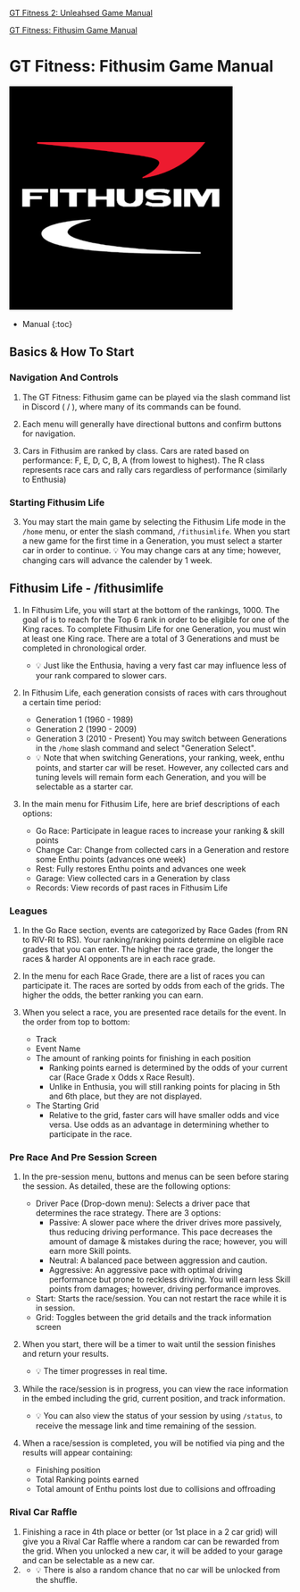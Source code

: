 [GT Fitness 2: Unleahsed Game Manual](https://j24681357.github.io/gtfbotmain/)

[GT Fitness: Fithusim Game Manual](https://j24681357.github.io/gtfbotmain/README_FITHUSIM)

# GT Fitness: Fithusim Game Manual
[<img src="https://raw.githubusercontent.com/J24681357/gtfbotmain/master/gtffithusim/images/logo/fithusimlogo.png" width="400"/>]()

- Manual
{:toc}

## Basics & How To Start
### Navigation And Controls
1. The GT Fitness: Fithusim game can be played via the slash command list in Discord ( / ), where many of its commands can be found.

2. Each menu will generally have directional buttons and confirm buttons for navigation.

3. Cars in Fithusim are ranked by class. Cars are rated based on performance: F, E, D, C, B, A (from lowest to highest). The R class represents race cars and rally cars regardless of performance (similarly to Enthusia)

### Starting Fithusim Life
3. You may start the main game by selecting the Fithusim Life mode in the `/home` menu, or enter the slash command, `/fithusimlife`. When you start a new game for the first time in a Generation, you must select a starter car in order to continue.
   💡 You may change cars at any time; however, changing cars will advance the calender by 1 week.

## Fithusim Life - /fithusimlife
1. In Fithusim Life, you will start at the bottom of the rankings, 1000. The goal of is to reach for the Top 6 rank in order to be eligible for one of the King races. To complete Fithusim Life for one Generation, you must win at least one King race. There are a total of 3 Generations and must be completed in chronological order.
   - 💡 Just like the Enthusia, having a very fast car may influence less of your rank compared to slower cars. 

3. In Fithusim Life, each generation consists of races with cars throughout a certain time period:
   - Generation 1 (1960 - 1989)
   - Generation 2 (1990 - 2009)
   - Generation 3 (2010 - Present)
You may switch between Generations in the `/home` slash command and select "Generation Select".
   - 💡 Note that when switching Generations, your ranking, week, enthu points, and starter car will be reset. However, any collected cars and tuning levels will remain form each Generation, and you will be selectable as a starter car.
     
2. In the main menu for Fithusim Life, here are brief descriptions of each options:
    - Go Race: Participate in league races to increase your ranking & skill points
    - Change Car: Change from collected cars in a Generation and restore some Enthu points (advances one week)
    - Rest: Fully restores Enthu points and advances one week
    - Garage: View collected cars in a Generation by class
    - Records: View records of past races in Fithusim Life

### Leagues
1. In the Go Race section, events are categorized by Race Gades (from RN to RIV-RI to RS). Your ranking/ranking points determine on eligible race grades that you can enter. The higher the race grade, the longer the races & harder AI opponents are in each race grade.

2. In the menu for each Race Grade, there are a list of races you can participate it. The races are sorted by odds from each of the grids. The higher the odds, the better ranking you can earn.
   
4. When you select a race, you are presented race details for the event. In the order from top to bottom:
    - Track
    - Event Name
    - The amount of ranking points for finishing in each position
        - Ranking points earned is determined by the odds of your current car (Race Grade x Odds x Race Result).
        - Unlike in Enthusia, you will still ranking points for placing in 5th and 6th place, but they are not displayed.
    - The Starting Grid
        - Relative to the grid, faster cars will have smaller odds and vice versa. Use odds as an advantage in determining whether to participate in the race.  

### Pre Race And Pre Session Screen
 1. In the pre-session menu, buttons and menus can be seen before staring the session. As detailed, these are the following options:
    - Driver Pace (Drop-down menu): Selects a driver pace that determines the race strategy. There are 3 options:
        - Passive: A slower pace where the driver drives more passively, thus reducing driving performance. This pace decreases the amount of damage & mistakes during the race; however, you will earn more Skill points.
        - Neutral: A balanced pace between aggression and caution.
        - Aggressive: An aggressive pace with optimal driving performance but prone to reckless driving. You will earn less Skill points from damages; however, driving performance improves.
    - Start: Starts the race/session. You can not restart the race while it is in session.
    - Grid: Toggles between the grid details and the track information screen

2. When you start, there will be a timer to wait until the session finishes and return your results.
    - 💡 The timer progresses in real time.
3. While the race/session is in progress, you can view the race information in the embed including the grid, current position, and track information.
   - 💡 You can also view the status of your session by using `/status`, to receive the message link and time remaining of the session.
4. When a race/session is completed, you will be notified via ping and the results will appear containing:
   - Finishing position
   - Total Ranking points earned
   - Total amount of Enthu points lost due to collisions and offroading 

### Rival Car Raffle
1. Finishing a race in 4th place or better (or 1st place in a 2 car grid) will give you a Rival Car Raffle where a random car can be rewarded from the grid. When you unlocked a new car, it will be added to your garage and can be selectable as a new car.
2. - 💡 There is also a random chance that no car will be unlocked from the shuffle. 


<style>
  .footer {
    display: none;
  }
</style>